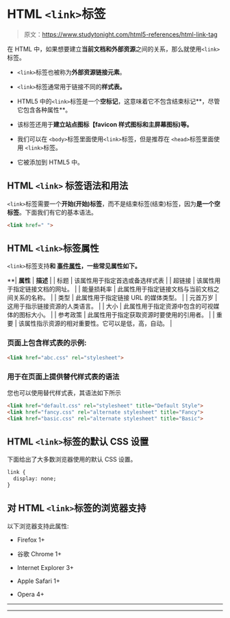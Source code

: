 # HTML `<link>`标签

> 原文：<https://www.studytonight.com/html5-references/html-link-tag>

在 HTML 中，如果想要建立**当前文档和外部资源**之间的关系，那么就使用`<link>`标签。

*   `<link>`标签也被称为**外部资源链接元素**。

*   `<link>`标签通常用于链接不同的**样式表。**

*   HTML5 中的`<link>`标签是一个**空标记**，这意味着它不包含结束标记**，尽管它包含各种属性**。

*   该标签还用于**建立站点图标【favicon 样式图标和主屏幕图标)等。**

*   我们可以在 `<body>`标签里面使用`<link>`标签，但是推荐在 `<head>`标签里面使用 `<link>`标签。

*   它被添加到 HTML5 中。

## HTML `<link>` 标签语法和用法

`<link>`标签需要一个**开始(开始)标签**，而不是结束标签(结束)标签，因为**是一个空标签**。下面我们有它的基本语法。

```html
<link href=" "> 
```

## HTML `<link>`标签属性

`<link>`标签支持[](https://www.studytonight.com/html5-references/html-global-attributes)**和 [**事件**属性](https://www.studytonight.com/html5-references/html-event-attributes)，一些常见属性如下。**

 **| **属性** | **描述** |
| 标题 | 该属性用于指定首选或备选样式表 |
| 超链接 | 该属性用于指定链接文档的网址。 |
| 能量损耗率 | 此属性用于指定链接文档与当前文档之间关系的名称。 |
| 类型 | 此属性用于指定链接 URL 的媒体类型。 |
| 元首万岁 | 这用于指示链接资源的人类语言。 |
| 大小 | 此属性用于指定资源中包含的可视媒体的图标大小。 |
| 参考政策 | 此属性用于指定获取资源时要使用的引用者。 |
| 重要 | 该属性指示资源的相对重要性。它可以是低，高，自动。 |

### 页面上包含样式表的示例:

```html
<link href="abc.css" rel="stylesheet">
```

### 用于在页面上提供替代样式表的语法

您也可以使用替代样式表，其语法如下所示

```html
<link href="default.css" rel="stylesheet" title="Default Style">
<link href="fancy.css" rel="alternate stylesheet" title="Fancy">
<link href="basic.css" rel="alternate stylesheet" title="Basic">
```

## HTML `<link>`标签的默认 CSS 设置

下面给出了大多数浏览器使用的默认 CSS 设置。

```html
link {
  display: none;
}
```

## 对 HTML `<link>`标签的浏览器支持

以下浏览器支持此属性:

*   Firefox 1+

*   谷歌 Chrome 1+

*   Internet Explorer 3+

*   Apple Safari 1+

*   Opera 4+

* * *

* * ***